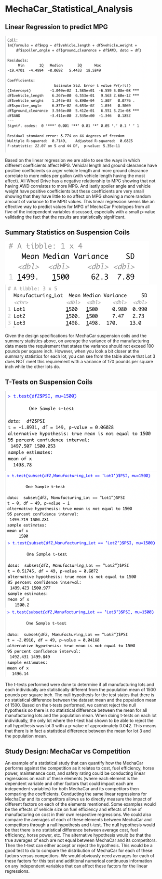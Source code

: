 # MechaCar_Statistical_Analysis

## Linear Regression to predict MPG

![linear_regression](linear_regression.png)

Based on the linear regression we are able to see the ways in which different coefficients affect MPG. Vehiclal length and ground clearance have positive coefficients so arger vehicle length and more ground clearance correlate to more miles per gallon (with vehicle length having the most affect). All Wheel Drive has a negative relationship to MPG showing that not having AWD correlates to more MPG. And lastly spoiler angle and vehicle weight have positive coefficients but these coefficients are very small showing that they have little to no affect on MPG showing a more random amount of variance to the MPG values. This linear regression seems like an effective way to predict values for MPG of MechaCar Prototypes from all five of the independent variables discussed, especially with a small p-value validating the fact that the results are statistically significant.
## Summary Statistics on Suspension Coils

![total_summary](total_summary.png)
![lot_summary](lot_summary.png)

Given the design specifications for MechaCar suspension coils and the summary statistics above, on average the variance of the manufacturing data meets the requirement that states the variance should not exceed 100 pounds per square inch. However, when you look a bit closer at the summary statistics for each lot, you can see from the table above that Lot 3 does NOT meet this requirement with a variance of 170 pounds per square inch while the other lots do.

## T-Tests on Suspension Coils

![t_test](t_test.png)
![t_test1](t_test1.png)
![t_test2](t_test2.png)
![t_test3](t_test3.png)

The t-tests performed were done to determine if all manufacturing lots and each individually are statistically different from the population mean of 1500 pounds per square inch. The null hypothesis for the test states that there is no statistical difference between the dataset mean and the population mean of 1500. Based on the t-tests performed, we cannot reject the null hypothesis so there is no statistical difference between the mean for all manufacturing lots and the population mean. When doing t-tests on each lot individually, the only lot where the t-test had shown to be able to reject the null hypothesis was lot 3 with a p-value of approximately 0.042. This means that there is in fact a statistical difference between the mean for lot 3 and the population mean.

## Study Design: MechaCar vs Competition
An example of a statistical study that can quantify how the MechaCar performs against the competition as it relates to cost, fuel efficiency, horse power, maintenance cost, and safety rating could be conducting linear regressions on each of these elements (where each element is the dependent variable and other factors that could impact each are independent variables) for both MechaCar and its competitors then comparing the coefficients. Conducting the same linear regressions for MechaCar and its competitors allows us to directly measure the impact of different factors on each of the elements mentioned. Some examples would be the effects of vehicle size on fuel efficiency and effects of time of manufacturing on cost in their own respective regressions. We could also compare the averages of each of these elements between MechaCar and competitors through a null hypothesis and t-test. The null hypothesis would be that there is no statistical difference between average cost, fuel efficiency, horse power, etc. The alternative hypothesis would be that the true averages of each are not equal between MechaCar and its competitors. Then the t-test can either accept or reject the hypothesis. This would be a good test to do to compare the distribution of MechaCar for each of these factors versus competitors. We would obviously need averages for each of these factors for this test and additional numerical continuous information on any independent variables that can affect these factors for the linear regressions.
